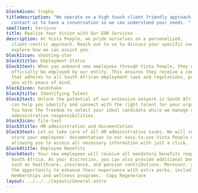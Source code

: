 ```yaml
---
block4icon: trophy
titledescription: "We operate on a high touch client friendly approach, please
  contact us to have a conversation so we can understand your needs. "
smalltext: Services
title: Realize Your Vision with Our EOR Services
description: At Vista People, we pride ourselves on a personalized,
  client-centric approach. Reach out to us to discuss your specific needs and
  explore how we can assist you.
block1icon: shooting-star
block1title: Employment Status
block1text: When you onboard new employees through Vista People, they will
  officially be employed by our entity. This ensures they receive a contract
  that adheres to all South African employment laws and regulations, providing
  you with peace of mind.
block2icon: handshake
block2title: Identifying Talent
block2text: Unlock the potential of our extensive network in South Africa. We
  can help you identify and connect with the right talent for your organization.
  You have the freedom to select your ideal candidate while we manage all
  administrative responsibilities.
block3icon: file-text
block3title: HR administration and documentation
block3text: Let us take care of all HR administrative tasks. We will securely
  store your employees' documentation in our easy-to-use Vista People database,
  allowing you to access all necessary information with just a click.
block4title: Employee Benefits
block4text: Your new employees will receive all mandatory benefits required in
  South Africa. At your discretion, you can also provide additional benefits
  such as healthcare, insurance, and pension contributions. Moreover, you have
  the opportunity to enhance their experience with extra perks, including gym
  memberships and wellness programs.  Copy Regenerate
layout: ../../../layouts/General.astro
---
```

